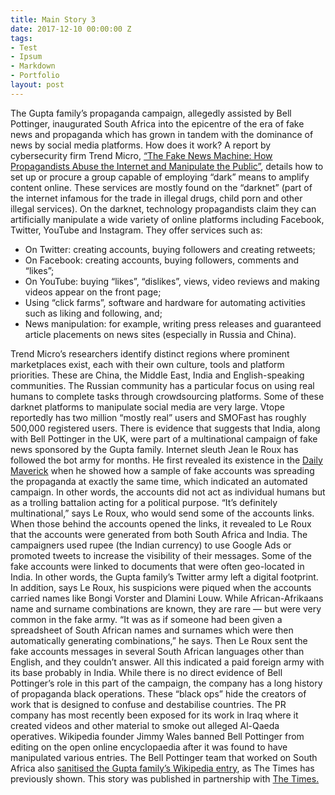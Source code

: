 ```yaml
---
title: Main Story 3
date: 2017-12-10 00:00:00 Z
tags:
- Test
- Ipsum
- Markdown
- Portfolio
layout: post
---
```


<p>
  The Gupta family’s propaganda campaign, allegedly assisted by Bell Pottinger, inaugurated South Africa into the epicentre of the era of fake news and propaganda which has grown in tandem with the dominance of news by social media platforms.
  How does it work?
  A report by cybersecurity firm Trend Micro, <a href="https://documents.trendmicro.com/assets/white_papers/wp-fake-news-machine-how-propagandists-abuse-the-internet.pdf">“The Fake News Machine: How Propagandists Abuse the Internet and Manipulate the Public”</a>, details how to set up or procure a group capable of employing “dark” means to amplify content online. These services are mostly found on the “darknet” (part of the internet infamous for the trade in illegal drugs, child porn and other illegal services).
  On the darknet, technology propagandists claim they can artificially manipulate a wide variety of online platforms including Facebook, Twitter, YouTube and Instagram.
  They offer services such as:
</p>
  <ul>
   <li>On Twitter: creating accounts, buying followers and creating retweets;</li>
   <li>On Facebook: creating accounts, buying followers, comments and “likes”;</li>
   <li>On YouTube: buying “likes”, “dislikes”, views, video reviews and making videos appear on the front page;</li>
   <li>Using “click farms”, software and hardware for automating activities such as liking and following, and;</li>
   <li>News manipulation: for example, writing press releases and guaranteed article placements on news sites (especially in Russia and China).</li>
  </ul>
  <p>
  Trend Micro’s researchers identify distinct regions where prominent marketplaces exist, each with their own culture, tools and platform priorities. These are China, the Middle East, India and English-speaking communities.
  The Russian community has a particular focus on using real humans to complete tasks through crowdsourcing platforms. Some of these darknet platforms to manipulate social media are very large. Vtope reportedly has two million “mostly real” users and SMOFast has roughly 500,000 registered users.
  There is evidence that suggests that India, along with Bell Pottinger in the UK, were part of a multinational campaign of fake news sponsored by the Gupta family.
  Internet sleuth Jean le Roux has followed the bot army for months. He first revealed its existence in the <a href="https://www.dailymaverick.co.za/article/2017-06-22-scorpio-in-the-non-surprise-of-the-year-wmcleaks.com-smear-campaign-tracked-to-a-gupta-associate/">Daily Maverick</a> when he showed how a sample of fake accounts was spreading the propaganda at exactly the same time, which indicated an automated campaign.
  In other words, the accounts did not act as individual humans but as a trolling battalion acting for a political purpose. “It’s definitely multinational,” says Le Roux, who would send some of the accounts links. When those behind the accounts opened the links, it revealed to Le Roux that the accounts were generated from both South Africa and India.
  The campaigners used rupee (the Indian currency) to use Google Ads or promoted tweets to increase the visibility of their messages. Some of the fake accounts were linked to documents that were often geo-located in India.
  In other words, the Gupta family’s Twitter army left a digital footprint.
  In addition, says Le Roux, his suspicions were piqued when the accounts carried names like Bongi Vorster and Dlamini Louw. While African-Afrikaans name and surname combinations are known, they are rare — but were very common in the fake army.
  “It was as if someone had been given a spreadsheet of South African names and surnames which were then automatically generating combinations,” he says.
  Then Le Roux sent the fake accounts messages in several South African languages other than English, and they couldn’t answer.
  All this indicated a paid foreign army with its base probably in India.
  While there is no direct evidence of Bell Pottinger’s role in this part of the campaign, the company has a long history of propaganda black operations. These “black ops” hide the creators of work that is designed to confuse and destabilise countries. The PR company has most recently been exposed for its work in Iraq where it created videos and other material to smoke out alleged Al-Qaeda operatives.
  Wikipedia founder Jimmy Wales banned Bell Pottinger from editing on the open online encyclopaedia after it was found to have manipulated various entries.
  The Bell Pottinger team that worked on South Africa also <a href="https://www.timeslive.co.za/politics/2017-07-10-bell-pottingers-wicked-wiki-ways/">sanitised the Gupta family’s Wikipedia entry</a>, as The Times has previously shown.
  This story was published in partnership with <a href="https://www.timeslive.co.za/news/south-africa/2017-09-04-how-to-hire-a-twitter-army-like-the-guptas-did/">The Times.</a>
  </p>